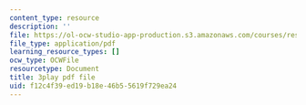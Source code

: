 ```yaml
---
content_type: resource
description: ''
file: https://ol-ocw-studio-app-production.s3.amazonaws.com/courses/res-18-008-calculus-revisited-complex-variables-differential-equations-and-linear-algebra-fall-2011/f12c4f39ed19b18e46b55619f729ea24_DJO6ilwbWiI.pdf
file_type: application/pdf
learning_resource_types: []
ocw_type: OCWFile
resourcetype: Document
title: 3play pdf file
uid: f12c4f39-ed19-b18e-46b5-5619f729ea24
---
```

